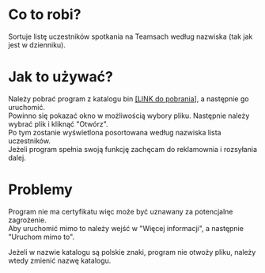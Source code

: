 # Co to robi?
Sortuje listę uczestników spotkania na Teamsach według nazwiska (tak jak jest w dzienniku).

# Jak to używać?
Należy pobrać program z katalogu bin [[LINK do pobrania]](bin/TeamsListSorter.exe?raw=true), a następnie go uruchomić.\
Powinno się pokazać okno w możliwością wybory pliku.
Następnie należy wybrać plik i kliknąć "Otwórz".\
Po tym zostanie wyświetlona posortowana według nazwiska lista uczestników.\
Jeżeli program spełnia swoją funkcję zachęcam do reklamownia i rozsyłania dalej.

# Problemy
Program nie ma certyfikatu więc może być uznawany za potencjalne zagrożenie.\
Aby uruchomić mimo to należy wejść w "Więcej informacji", a następnie "Uruchom mimo to".

Jeżeli w nazwie katalogu są polskie znaki, program nie otwoży pliku, należy wtedy zmienić nazwę katalogu.
